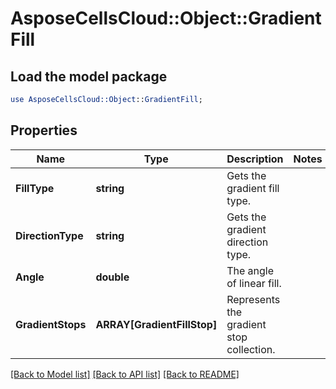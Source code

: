 # AsposeCellsCloud::Object::GradientFill 

## Load the model package
```perl
use AsposeCellsCloud::Object::GradientFill;
```

## Properties
Name | Type | Description | Notes
------------ | ------------- | ------------- | -------------
**FillType** | **string** | Gets the gradient fill type.  |
**DirectionType** | **string** | Gets the gradient direction type.  |
**Angle** | **double** | The angle of linear fill.  |
**GradientStops** | **ARRAY[GradientFillStop]** | Represents the gradient stop collection.  |  

[[Back to Model list]](../README.md#documentation-for-models) [[Back to API list]](../README.md#documentation-for-api-endpoints) [[Back to README]](../README.md)

